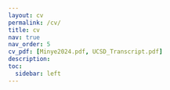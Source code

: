 ```yaml
---
layout: cv
permalink: /cv/
title: cv
nav: true
nav_order: 5
cv_pdf: [Minye2024.pdf, UCSD_Transcript.pdf]
description:
toc:
  sidebar: left
---
```

